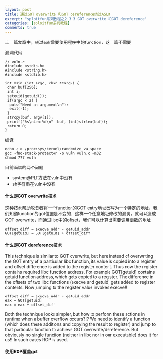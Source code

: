 ```yaml
---
layout: post
title: 通过GOT overwrite 和GOT dereference绕过ASLR
excerpt: "sploitfun系列教程之2.3.3 GOT overwrite 和GOT dereference"
categories: [sploitfun系列教程]
comments: true
---
```


上一篇文章中，绕过aslr需要使用程序中的function，这一篇不需要

漏洞代码
```
// vuln.c
#include <stdio.h>
#include <string.h>
#include <stdlib.h>

int main (int argc, char **argv) {
 char buf[256];
 int i;
 seteuid(getuid());
 if(argc < 2) {
  puts("Need an argument\n");
  exit(-1);
 }
 strcpy(buf, argv[1]);
 printf("%s\nLen:%d\n", buf, (int)strlen(buf));
 return 0;
}
```
编译
```
echo 2 > /proc/sys/kernel/randomize_va_space
gcc -fno-stack-protector -o vuln vuln.c -m32
chmod 777 vuln
```
目前面临的两个问题
- system@PLT方法在vuln中没有
- sh字符串在vuln中没有

#### 什么是GOT overwrite技术
这种技术帮助攻击者将一个function的GOT entry地址改写为一个特定的地址，我们知道function的got位置是不变的，这样一个任意地址修改的漏洞，就可以造成GOT overwrite，而通过libc中的offset，我们可以计算出需要调用函数的地址
```
offset_diff = execve_addr - getuid_addr
GOT[getuid] = GOT[getuid] + offset_diff
```
#### 什么是GOT dereference技术
This technique is similar to GOT overwrite, but here instead of overwriting the GOT entry of a particular libc function, its value is copied into a register and offset difference is added to the register content. Thus now the register contains required libc function address. For example GOT[getuid] contains getuid function address, which gets copied to a register. The difference in the offsets of two libc functions (execve and getuid) gets added to register contents. Now jumping to the register value invokes execve!!
```
offset_diff = execve_addr - getuid_addr
eax = GOT[getuid]
eax = eax + offset_diff
```
Both the technique looks simpler, but how to perform these actions in runtime when a buffer overflow occurs?!? We need to identify a function (which does these additions and copying the result to register) and jump to that particular function to achieve GOT overwrite/dereference. But obviously no single function (neither in libc nor in our executable) does it for us!! In such cases ROP is used.

#### 使用ROP覆盖got